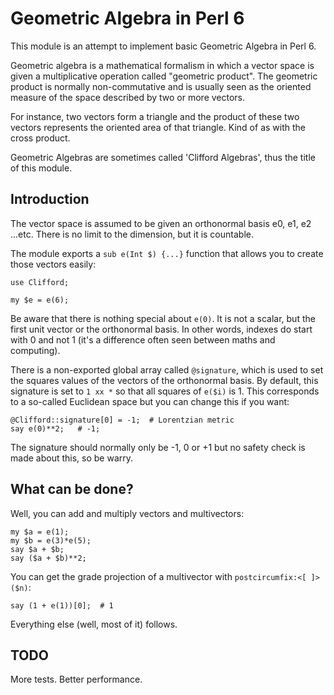 Geometric Algebra in Perl 6
===========================

This module is an attempt to implement basic Geometric Algebra in Perl 6.

Geometric algebra is a mathematical formalism in which a vector space is given
a multiplicative operation called "geometric product".  The geometric product
is normally non-commutative and is usually seen as the oriented measure of the
space described by two or more vectors.

For instance, two vectors form a triangle and the product of these two vectors
represents the oriented area of that triangle.  Kind of as with the cross
product.

Geometric Algebras are sometimes called 'Clifford Algebras', thus the title of
this module.

Introduction
------------

The vector space is assumed to be given an orthonormal basis e0, e1, e2 ...etc.
There is no limit to the dimension, but it is countable.

The module exports a `sub e(Int $) {...}` function that allows you to create
those vectors easily:

    use Clifford;

    my $e = e(6);

Be aware that there is nothing special about `e(0)`.  It is not a scalar, but
the first unit vector or the orthonormal basis.  In other words, indexes do
start with 0 and not 1 (it's a difference often seen between maths and
computing).

There is a non-exported global array called `@signature`, which is used to set
the squares values of the vectors of the orthonormal basis.  By default, this
signature is set to `1 xx *` so that all squares of `e($i)` is 1.  This corresponds
to a so-called Euclidean space but you can change this if you want:

    @Clifford::signature[0] = -1;  # Lorentzian metric
    say e(0)**2;   # -1;

The signature should normally only be -1, 0 or +1 but no safety check is made
about this, so be warry.

What can be done?
-----------------

Well, you can add and multiply vectors and multivectors:

    my $a = e(1);
    my $b = e(3)*e(5);
    say $a + $b;
    say ($a + $b)**2;

You can get the grade projection of a multivector with `postcircumfix:<[ ]>($n)`:

    say (1 + e(1))[0];  # 1

Everything else (well, most of it) follows.

TODO
----

More tests.  Better performance.  
